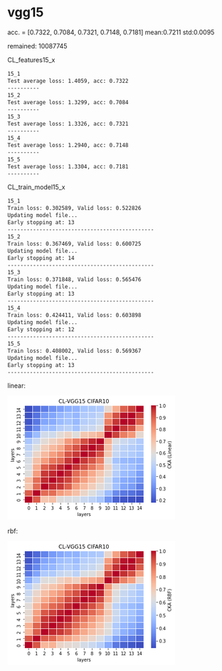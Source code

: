 # vgg15
acc. = [0.7322, 0.7084, 0.7321, 0.7148, 0.7181] mean:0.7211 std:0.0095 

remained: 10087745

CL_features15_x
```
15_1
Test average loss: 1.4059, acc: 0.7322
----------
15_2
Test average loss: 1.3299, acc: 0.7084
----------
15_3
Test average loss: 1.3326, acc: 0.7321
----------
15_4
Test average loss: 1.2940, acc: 0.7148
----------
15_5
Test average loss: 1.3304, acc: 0.7181
----------
```

CL_train_model15_x
```
15_1
Train loss: 0.302589, Valid loss: 0.522826
Updating model file...
Early stopping at: 13
----------------------------------------------
15_2
Train loss: 0.367469, Valid loss: 0.600725
Updating model file...
Early stopping at: 14
----------------------------------------------
15_3
Train loss: 0.371848, Valid loss: 0.565476
Updating model file...
Early stopping at: 13
----------------------------------------------
15_4
Train loss: 0.424411, Valid loss: 0.603898
Updating model file...
Early stopping at: 12
----------------------------------------------
15_5
Train loss: 0.408002, Valid loss: 0.569367
Updating model file...
Early stopping at: 13
----------------------------------------------
```

linear:

![cl_vgg15_linear](cl_vgg15_linear.png)

rbf:

![cl_vgg15_rbf](cl_vgg15_rbf.png)
